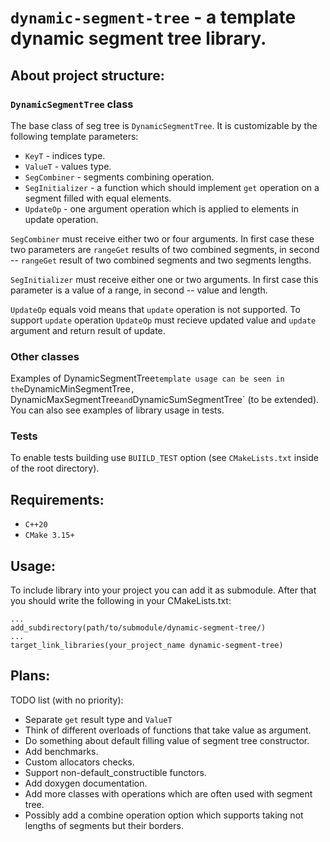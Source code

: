 # `dynamic-segment-tree` - a template dynamic segment tree library.

## About project structure:

### `DynamicSegmentTree` class

The base class of seg tree is `DynamicSegmentTree`. It is customizable 
by the following template parameters:

- `KeyT`  - indices type.
- `ValueT` - values type.
- `SegCombiner` - segments combining operation.
- `SegInitializer` - a function which should implement `get` operation on
a segment filled with equal elements.
- `UpdateOp` - one argument operation which is applied to elements in update operation.

`SegCombiner` must receive either two or four arguments. In first case these two parameters
are `rangeGet` results of two combined segments, in second -- `rangeGet` result of two
combined segments and two segments lengths.

`SegInitializer` must receive either one or two arguments. In first case this parameter
is a value of a range, in second -- value and length.

`UpdateOp` equals void means that `update` operation is not supported. To support `update` operation
`UpdateOp` must recieve updated value and `update` argument and return result of update.

### Other classes

Examples of DynamicSegmentTree` template usage can be seen in the
`DynamicMinSegmentTree`, `DynamicMaxSegmentTree` and `DynamicSumSegmentTree` (to be extended).
You can also see examples of library usage in tests.

### Tests

To enable tests building use `BUIILD_TEST` option (see `CMakeLists.txt` inside of the root directory). 

## Requirements:

- `C++20`
- `CMake 3.15+`

## Usage:

To include library into your project you 
can add it as submodule. After that you should write the following in 
your CMakeLists.txt:

    ...
    add_subdirectory(path/to/submodule/dynamic-segment-tree/)
    ...
    target_link_libraries(your_project_name dynamic-segment-tree)

## Plans:

TODO list (with no priority):

- Separate `get` result type and `ValueT`
- Think of different overloads of functions that take value as argument.
- Do something about default filling value of segment tree constructor.
- Add benchmarks.
- Custom allocators checks.
- Support non-default_constructible functors.
- Add doxygen documentation.
- Add more classes with operations which are often used with segment tree.
- Possibly add a combine operation option which supports taking not lengths of segments but their borders.
